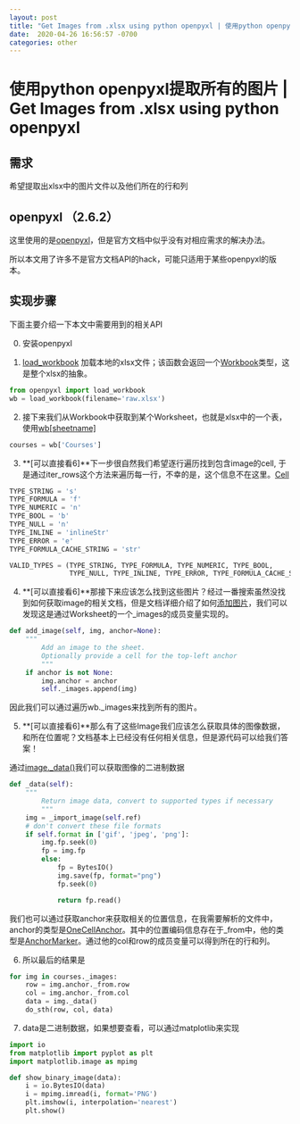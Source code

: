 ```yaml
---
layout: post  
title: "Get Images from .xlsx using python openpyxl | 使用python openpyxl提取所有的图片"  
date:  2020-04-26 16:56:57 -0700
categories: other  
---
```


# 使用python openpyxl提取所有的图片 | Get Images from .xlsx using python openpyxl

## 需求

希望提取出xlsx中的图片文件以及他们所在的行和列

## openpyxl （2.6.2）

这里使用的是[openpyxl](https://openpyxl.readthedocs.io/en/stable/)，但是官方文档中似乎没有对相应需求的解决办法。

所以本文用了许多不是官方文档API的hack，可能只适用于某些openpyxl的版本。

## 实现步骤

下面主要介绍一下本文中需要用到的相关API

0. 安装openpyxl

1. [load_workbook](https://openpyxl.readthedocs.io/en/stable/api/openpyxl.reader.excel.html?highlight=read_workbook#openpyxl.reader.excel.load_workbook) 加载本地的xlsx文件；该函数会返回一个[Workbook](https://openpyxl.readthedocs.io/en/stable/api/openpyxl.workbook.workbook.html#openpyxl.workbook.workbook.Workbook)类型，这是整个xlsx的抽象。

```python
from openpyxl import load_workbook
wb = load_workbook(filename='raw.xlsx')
```

2. 接下来我们从Workbook中获取到某个Worksheet，也就是xlsx中的一个表，使用[wb[sheetname]](https://openpyxl.readthedocs.io/en/stable/api/openpyxl.workbook.workbook.html#openpyxl.workbook.workbook.Workbook.get_sheet_by_name)

``` python
courses = wb['Courses']
```

3. **[可以直接看6]**下一步很自然我们希望逐行遍历找到包含image的cell, 于是通过iter_rows这个方法来遍历每一行，不幸的是，这个信息不在这里。[Cell](https://openpyxl.readthedocs.io/en/stable/_modules/openpyxl/cell/cell.html#Cell)

``` python
TYPE_STRING = 's'
TYPE_FORMULA = 'f'
TYPE_NUMERIC = 'n'
TYPE_BOOL = 'b'
TYPE_NULL = 'n'
TYPE_INLINE = 'inlineStr'
TYPE_ERROR = 'e'
TYPE_FORMULA_CACHE_STRING = 'str'

VALID_TYPES = (TYPE_STRING, TYPE_FORMULA, TYPE_NUMERIC, TYPE_BOOL,
               TYPE_NULL, TYPE_INLINE, TYPE_ERROR, TYPE_FORMULA_CACHE_STRING)
```

4. **[可以直接看6]**那接下来应该怎么找到这些图片？经过一番搜索虽然没找到如何获取image的相关文档，但是文档详细介绍了如何[添加图片](https://bitbucket.org/openpyxl/openpyxl/src/8953233f5af287d9cdf3dae34e437e76bea5bd59/openpyxl/worksheet/worksheet.py?at=default#lines-549)，我们可以发现这是通过Worksheet的一个_images的成员变量实现的。

``` python
def add_image(self, img, anchor=None):
    """
        Add an image to the sheet.
        Optionally provide a cell for the top-left anchor
        """
    if anchor is not None:
        img.anchor = anchor
        self._images.append(img)
```

因此我们可以通过遍历wb._images来找到所有的图片。

5. **[可以直接看6]**那么有了这些Image我们应该怎么获取具体的图像数据，和所在位置呢？文档基本上已经没有任何相关信息，但是源代码可以给我们答案！

通过[image._data()](https://openpyxl.readthedocs.io/en/stable/_modules/openpyxl/drawing/image.html#Image)我们可以获取图像的二进制数据

``` python
def _data(self):
    """
        Return image data, convert to supported types if necessary
        """
    img = _import_image(self.ref)
    # don't convert these file formats
    if self.format in ['gif', 'jpeg', 'png']:
        img.fp.seek(0)
        fp = img.fp
        else:
            fp = BytesIO()
            img.save(fp, format="png")
            fp.seek(0)

            return fp.read()
```

我们也可以通过获取anchor来获取相关的位置信息，在我需要解析的文件中，anchor的类型是[OneCellAnchor](https://openpyxl.readthedocs.io/en/stable/api/openpyxl.drawing.spreadsheet_drawing.html?highlight=oneCellAnchor#openpyxl.drawing.spreadsheet_drawing.OneCellAnchor)。其中的位置编码信息存在于_from中，他的类型是[AnchorMarker](https://openpyxl.readthedocs.io/en/stable/api/openpyxl.drawing.spreadsheet_drawing.html?highlight=AnchorMarker#openpyxl.drawing.spreadsheet_drawing.AnchorMarker)。通过他的col和row的成员变量可以得到所在的行和列。

6. 所以最后的结果是

``` python
for img in courses._images:  
    row = img.anchor._from.row
    col = img.anchor._from.col
    data = img._data()
    do_sth(row, col, data)
```

7. data是二进制数据，如果想要查看，可以通过matplotlib来实现

``` python
import io
from matplotlib import pyplot as plt
import matplotlib.image as mpimg

def show_binary_image(data):
    i = io.BytesIO(data)
    i = mpimg.imread(i, format='PNG')
    plt.imshow(i, interpolation='nearest')
    plt.show()
```



